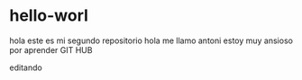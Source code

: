 # hello-worl
hola este es mi segundo repositorio
hola me llamo antoni 
estoy muy ansioso por aprender GIT HUB


editando
